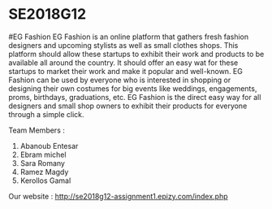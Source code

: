 # SE2018G12
#EG Fashion
EG Fashion is an online platform that gathers fresh fashion designers and upcoming stylists as well as small clothes shops. This platform should allow these startups to exhibit their work and products to be available all around the country. It should offer an easy wat for these startups to market their work and make it popular and well-known. EG Fashion can be used by everyone who is interested in shopping or designing their own costumes for big events like weddings, engagements, proms, birthdays, graduations, etc. EG Fashion is the direct easy way for all designers and small shop owners to exhibit their products for everyone through a simple click.

Team Members :

1. Abanoub Entesar
2. Ebram michel
3. Sara Romany
4. Ramez Magdy
5. Kerollos Gamal

Our website : http://se2018g12-assignment1.epizy.com/index.php
